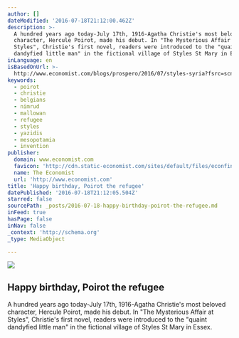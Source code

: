 ```yaml
---
author: []
dateModified: '2016-07-18T21:12:00.462Z'
description: >-
  A hundred years ago today-July 17th, 1916-Agatha Christie's most beloved
  character, Hercule Poirot, made his debut. In "The Mysterious Affair at
  Styles", Christie's first novel, readers were introduced to the "quaint
  dandyfied little man" in the fictional village of Styles St Mary in Essex.
inLanguage: en
isBasedOnUrl: >-
  http://www.economist.com/blogs/prospero/2016/07/styles-syria?fsrc=scn/gg/te/bl/ed/&_utm_source=1-2-2
keywords:
  - poirot
  - christie
  - belgians
  - nimrud
  - mallowan
  - refugee
  - styles
  - yazidis
  - mesopotamia
  - invention
publisher:
  domain: www.economist.com
  favicon: 'http://cdn.static-economist.com/sites/default/files/econfinal_favicon.ico'
  name: The Economist
  url: 'http://www.economist.com'
title: 'Happy birthday, Poirot the refugee'
datePublished: '2016-07-18T21:12:05.504Z'
starred: false
sourcePath: _posts/2016-07-18-happy-birthday-poirot-the-refugee.md
inFeed: true
hasPage: false
inNav: false
_context: 'http://schema.org'
_type: MediaObject

---
```

<article style=""><img src="https://imgflo.herokuapp.com/graph/vahj1ThiexotieMo/da27d9adf75b2b7b8752279a3cc47ad6/croprotate.jpg?cropheight=626&amp;cropwidth=1200&amp;degrees=0&amp;input=http%3A%2F%2Fcdn.static-economist.com%2Fsites%2Fdefault%2Ffiles%2Fcf_images%2Fimages-magazine%2F2016%2F07%2F16%2FBK%2F20160716_BKP510_facebook.jpg&amp;x=0&amp;y=0" /><h1>Happy birthday, Poirot the refugee</h1><p>A hundred years ago today-July 17th, 1916-Agatha Christie's most beloved character, Hercule Poirot, made his debut. In "The Mysterious Affair at Styles", Christie's first novel, readers were introduced to the "quaint dandyfied little man" in the fictional village of Styles St Mary in Essex.</p></article>